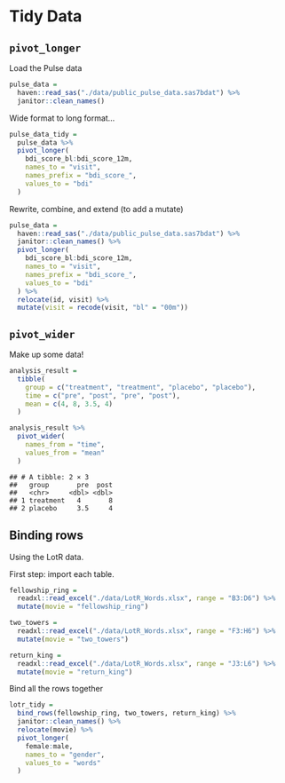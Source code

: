 Tidy Data
================

## `pivot_longer`

Load the Pulse data

``` r
pulse_data = 
  haven::read_sas("./data/public_pulse_data.sas7bdat") %>% 
  janitor::clean_names()
```

Wide format to long format…

``` r
pulse_data_tidy = 
  pulse_data %>% 
  pivot_longer(
    bdi_score_bl:bdi_score_12m,
    names_to = "visit",
    names_prefix = "bdi_score_",
    values_to = "bdi"
  )
```

Rewrite, combine, and extend (to add a mutate)

``` r
pulse_data = 
  haven::read_sas("./data/public_pulse_data.sas7bdat") %>% 
  janitor::clean_names() %>% 
  pivot_longer(
    bdi_score_bl:bdi_score_12m,
    names_to = "visit",
    names_prefix = "bdi_score_",
    values_to = "bdi"
  ) %>% 
  relocate(id, visit) %>% 
  mutate(visit = recode(visit, "bl" = "00m"))
```

## `pivot_wider`

Make up some data!

``` r
analysis_result = 
  tibble(
    group = c("treatment", "treatment", "placebo", "placebo"),
    time = c("pre", "post", "pre", "post"),
    mean = c(4, 8, 3.5, 4)
  )

analysis_result %>% 
  pivot_wider(
    names_from = "time",
    values_from = "mean"
  )
```

    ## # A tibble: 2 × 3
    ##   group       pre  post
    ##   <chr>     <dbl> <dbl>
    ## 1 treatment   4       8
    ## 2 placebo     3.5     4

## Binding rows

Using the LotR data.

First step: import each table.

``` r
fellowship_ring =
  readxl::read_excel("./data/LotR_Words.xlsx", range = "B3:D6") %>% 
  mutate(movie = "fellowship_ring")

two_towers =
  readxl::read_excel("./data/LotR_Words.xlsx", range = "F3:H6") %>% 
  mutate(movie = "two_towers")

return_king =
  readxl::read_excel("./data/LotR_Words.xlsx", range = "J3:L6") %>% 
  mutate(movie = "return_king")
```

Bind all the rows together

``` r
lotr_tidy = 
  bind_rows(fellowship_ring, two_towers, return_king) %>% 
  janitor::clean_names() %>% 
  relocate(movie) %>% 
  pivot_longer(
    female:male,
    names_to = "gender",
    values_to = "words"
  )
```
